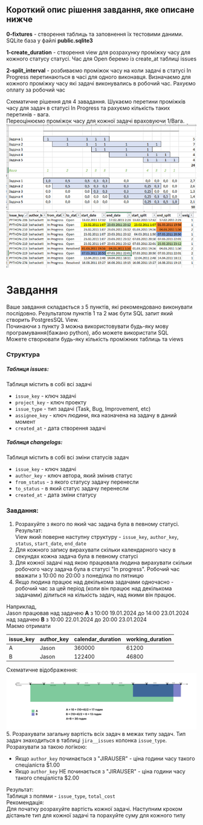 ## Короткий опис рішення завдання, яке описане нижче
**0-fixtures** - створення таблиць та заповнення їх тестовими даними. SQLite база у файлі  **public.sqlite3**

**1-create_duration** - створення view для розрахунку проміжку  часу для кожного статусу статусі. Час для Open беремо із create_at таблиці issues

**2-split_interval** - розбиваємо проміжок часу на коли задачі в статусі In Progress перетинаються в часі для одного виконавця. Визначаємо для кожного проміжку часу які задачі виконувались в робочий час. Рахуємо  оплату за робочий час


Схематичне рішення для 4 завадання. Шукаємо перетини проміжків часу для задач в статусі In Progress та рахуємо кількість таких перетинів - вага.  
Переоцінюємо проміжок часу для кожної задачі враховуючи 1/Вага.
![Example](example_2.jpg "Example")
![Example](example_1.jpg "Example")





# Завдання
Ваше завдання складається з 5 пунктів, які рекомендовано виконувати послідовно. Результатом пунктів 1 та 2 має бути SQL запит який створить PostgresSQL View.<br>
Починаючи з пункту 3 можна використовувати будь-яку мову програмування(бажано python), або можете використати SQL<br>
Можете створювати будь-яку кількість проміжних таблиць та views<br>

### Структура
##### Таблиця issues:
Таблиця містить в собі всі задачі
- `issue_key` - ключ задачі
- `project_key` - ключ проекту
- `issue_type` - тип задачі (Task, Bug, Improvement, etc)
- `assignee_key` - ключ людини, яка назначена на задачу в даний момент
- `created_at` - дата створення задачі

##### Таблиця changelogs:
Таблиця містить в собі всі зміни статусів задач
- `issue_key` - ключ задачі
- `author_key` - ключ автора, який змінив статус
- `from_status` - з якого статусу задачу перенесли
- `to_status` - в який статус задачу перенесли
- `created_at` - дата зміни статусу

### Завдання:
1. Розрахуйте з якого по який час задача була в певному статусі.<br>
Результат:<br>
View який поверне наступну структуру - `issue_key`, `author_key`, `status`, `start_date`, `end_date`
2. Для кожного запису вирахувати скільки календарного часу в секундах кожна задача була в певному статусі
3. Для кожної задачі над якою працювала людина вирахувати скільки робочого часу задача була в статусі "In progress". Робочий час вважати з 10:00 по 20:00 з понеділка по пятницю
4. Якщо людина працює над декількома задачами одночасно - робочий час за цей період (коли він працює над декількома задачами) ділиться на кількість задач, над якими він працює.

Наприклад,<br>
Jason працював над задачею **A** з 10:00 19.01.2024 до 14:00 23.01.2024<br>
над задачею **B** з 10:00 22.01.2024 до 20:00 23.01.2024<br>
Маємо отримати

| issue_key | author_key | calendar_duration | working_duration |
| --- | --- | --- | --- |
| A | Jason | 360000 | 61200 |
| B | Jason | 122400 | 46800 |

Схематичне відображення:
![Example](example_4.png "Example")
5. Розрахувати загальну вартість всіх задач в межах типу задач. Тип задач знаходиться в таблиці `jira__issues` колонка `issue_type`. Розрахувати за такою логікою:
 - Якщо `author_key` починається з "JIRAUSER" - ціна години часу такого спеціаліста $1.00
 - Якщо `author_key` НЕ починається з "JIRAUSER" - ціна години часу такого спеціаліста $2.00

Результат:<br>
Таблиця з полями - `issue_type`, `total_cost`<br>
Рекомендація:<br>
Для початку розрахуйте вартість кожної задачі. Наступним кроком дістаньте тип для кожної задачі та порахуйте суму для кожного типу